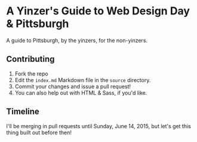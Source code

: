# A Yinzer's Guide to Web Design Day & Pittsburgh
A guide to Pittsburgh, by the yinzers, for the non-yinzers.

## Contributing
1. Fork the repo
2. Edit the `index.md` Markdown file in the `source` directory.
3. Commit your changes and issue a pull request!
4. You can also help out with HTML & Sass, if you'd like.

## Timeline
I'll be merging in pull requests until Sunday, June 14, 2015, but let's get this thing built out before then!
